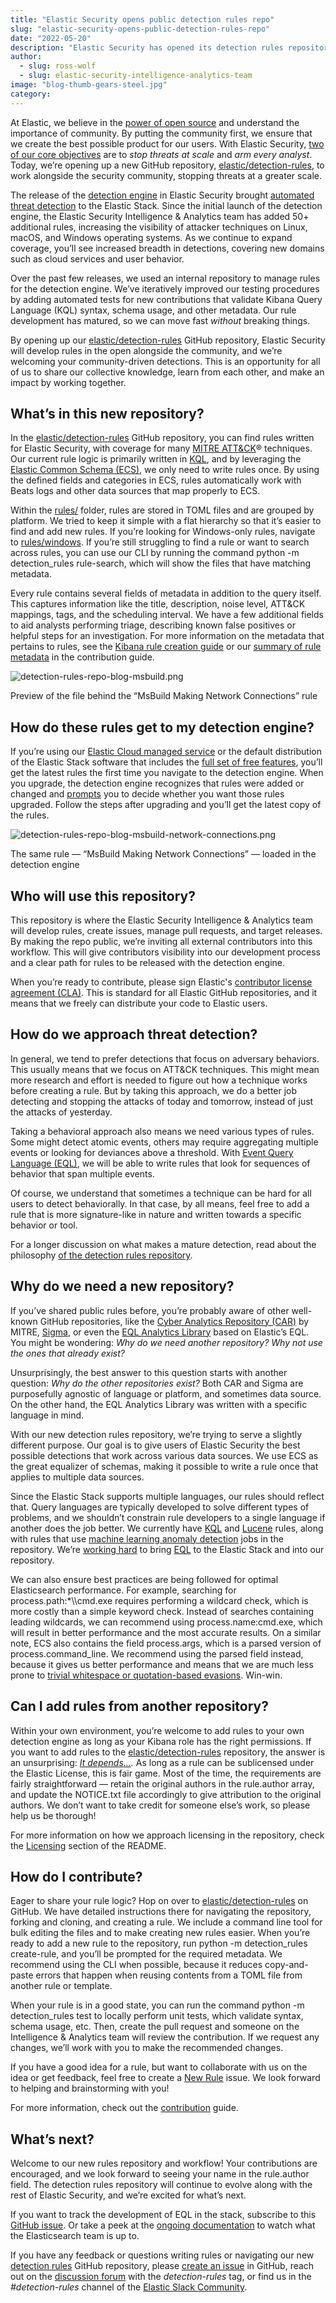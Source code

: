 ```yaml
---
title: "Elastic Security opens public detection rules repo"
slug: "elastic-security-opens-public-detection-rules-repo"
date: "2022-05-20"
description: "Elastic Security has opened its detection rules repository to the world. We will develop rules in the open alongside the community, and we’re welcoming your community-driven detections. This is an opportunity to share collective security knowledge."
author:
  - slug: ross-wolf
  - slug: elastic-security-intelligence-analytics-team
image: "blog-thumb-gears-steel.jpg"
category:
---
```


At Elastic, we believe in the [power of open source](https://www.elastic.co/about/why-open-source) and understand the importance of community. By putting the community first, we ensure that we create the best possible product for our users. With Elastic Security, [two of our core objectives](https://www.elastic.co/security) are to _stop threats at scale_ and _arm every analyst_. Today, we’re opening up a new GitHub repository, [elastic/detection-rules](https://github.com/elastic/detection-rules), to work alongside the security community, stopping threats at a greater scale.

The release of the [detection engine](https://www.elastic.co/blog/elastic-siem-detections) in Elastic Security brought [automated threat detection](https://www.elastic.co/security/automated-threat-protection) to the Elastic Stack. Since the initial launch of the detection engine, the Elastic Security Intelligence & Analytics team has added 50+ additional rules, increasing the visibility of attacker techniques on Linux, macOS, and Windows operating systems. As we continue to expand coverage, you’ll see increased breadth in detections, covering new domains such as cloud services and user behavior.

Over the past few releases, we used an internal repository to manage rules for the detection engine. We’ve iteratively improved our testing procedures by adding automated tests for new contributions that validate Kibana Query Language (KQL) syntax, schema usage, and other metadata. Our rule development has matured, so we can move fast _without_ breaking things.

By opening up our [elastic/detection-rules](https://github.com/elastic/detection-rules) GitHub repository, Elastic Security will develop rules in the open alongside the community, and we’re welcoming your community-driven detections. This is an opportunity for all of us to share our collective knowledge, learn from each other, and make an impact by working together.

## What’s in this new repository?

In the [elastic/detection-rules](https://github.com/elastic/detection-rules) GitHub repository, you can find rules written for Elastic Security, with coverage for many [MITRE ATT&CK](https://attack.mitre.org/)® techniques. Our current rule logic is primarily written in [KQL](https://www.elastic.co/guide/en/kibana/master/kuery-query.html), and by leveraging the [Elastic Common Schema (ECS)](https://www.elastic.co/guide/en/ecs/current/index.html), we only need to write rules once. By using the defined fields and categories in ECS, rules automatically work with Beats logs and other data sources that map properly to ECS.

Within the [rules/](https://github.com/elastic/detection-rules/tree/main/rules) folder, rules are stored in TOML files and are grouped by platform. We tried to keep it simple with a flat hierarchy so that it’s easier to find and add new rules. If you’re looking for Windows-only rules, navigate to [rules/windows](https://github.com/elastic/detection-rules/tree/main/rules/windows). If you’re still struggling to find a rule or want to search across rules, you can use our CLI by running the command python -m detection_rules rule-search, which will show the files that have matching metadata.

Every rule contains several fields of metadata in addition to the query itself. This captures information like the title, description, noise level, ATT&CK mappings, tags, and the scheduling interval. We have a few additional fields to aid analysts performing triage, describing known false positives or helpful steps for an investigation. For more information on the metadata that pertains to rules, see the [Kibana rule creation guide](https://www.elastic.co/guide/en/siem/guide/current/rules-ui-create.html#create-rule-ui) or our [summary of rule metadata](https://github.com/elastic/detection-rules/blob/main/CONTRIBUTING.md#rule-metadata) in the contribution guide.

![detection-rules-repo-blog-msbuild.png](https://images.contentstack.io/v3/assets/bltefdd0b53724fa2ce/blt683eae32569f7543/5efb61e38304ac0dbc4a5a0e/detection-rules-repo-blog-msbuild.png)

Preview of the file behind the “MsBuild Making Network Connections” rule

## How do these rules get to my detection engine?

If you’re using our [Elastic Cloud managed service](https://www.elastic.co/cloud/) or the default distribution of the Elastic Stack software that includes the [full set of free features](https://www.elastic.co/subscriptions), you’ll get the latest rules the first time you navigate to the detection engine. When you upgrade, the detection engine recognizes that rules were added or changed and [prompts](https://www.elastic.co/guide/en/siem/guide/current/rules-ui-create.html#load-prebuilt-rules) you to decide whether you want those rules upgraded. Follow the steps after upgrading and you’ll get the latest copy of the rules.

![detection-rules-repo-blog-msbuild-network-connections.png](https://images.contentstack.io/v3/assets/bltefdd0b53724fa2ce/blt1ca938b9d35957ee/5efb6250f715ab0f6bc3dea1/detection-rules-repo-blog-msbuild-network-connections.png)

The same rule — “MsBuild Making Network Connections” — loaded in the detection engine

## Who will use this repository?

This repository is where the Elastic Security Intelligence & Analytics team will develop rules, create issues, manage pull requests, and target releases. By making the repo public, we’re inviting all external contributors into this workflow. This will give contributors visibility into our development process and a clear path for rules to be released with the detection engine.

When you’re ready to contribute, please sign Elastic's [contributor license agreement (CLA)](https://www.elastic.co/contributor-agreement). This is standard for all Elastic GitHub repositories, and it means that we freely can distribute your code to Elastic users.

## How do we approach threat detection?

In general, we tend to prefer detections that focus on adversary behaviors. This usually means that we focus on ATT&CK techniques. This might mean more research and effort is needed to figure out how a technique works before creating a rule. But by taking this approach, we do a better job detecting and stopping the attacks of today and tomorrow, instead of just the attacks of yesterday.

Taking a behavioral approach also means we need various types of rules. Some might detect atomic events, others may require aggregating multiple events or looking for deviances above a threshold. With [Event Query Language (EQL)](https://eql.readthedocs.io), we will be able to write rules that look for sequences of behavior that span multiple events.

Of course, we understand that sometimes a technique can be hard for all users to detect behaviorally. In that case, by all means, feel free to add a rule that is more signature-like in nature and written towards a specific behavior or tool.

For a longer discussion on what makes a mature detection, read about the philosophy [of the detection rules repository](https://github.com/elastic/detection-rules/tree/main/PHILOSOPHY.md).

## Why do we need a new repository?

If you’ve shared public rules before, you’re probably aware of other well-known GitHub repositories, like the [Cyber Analytics Repository (CAR)](https://github.com/mitre-attack/car) by MITRE, [Sigma](https://github.com/Neo23x0/sigma), or even the [EQL Analytics Library](https://eqllib.readthedocs.io) based on Elastic’s EQL. You might be wondering: _Why do we need another repository? Why not use the ones that already exist?_

Unsurprisingly, the best answer to this question starts with another question: _Why do the other repositories exist?_ Both CAR and Sigma are purposefully agnostic of language or platform, and sometimes data source. On the other hand, the EQL Analytics Library was written with a specific language in mind.

With our new detection rules repository, we’re trying to serve a slightly different purpose. Our goal is to give users of Elastic Security the best possible detections that work across various data sources. We use ECS as the great equalizer of schemas, making it possible to write a rule once that applies to multiple data sources.

Since the Elastic Stack supports multiple languages, our rules should reflect that. Query languages are typically developed to solve different types of problems, and we shouldn’t constrain rule developers to a single language if another does the job better. We currently have [KQL](https://www.elastic.co/guide/en/kibana/master/kuery-query.html) and [Lucene](https://www.elastic.co/guide/en/kibana/current/lucene-query.html) rules, along with rules that use [machine learning anomaly detection](https://www.elastic.co/guide/en/machine-learning/6.8/ml-jobs.html) jobs in the repository. We’re [working hard](https://github.com/elastic/elasticsearch/issues/49581) to bring [EQL](https://eql.readthedocs.io) to the Elastic Stack and into our repository.

We can also ensure best practices are being followed for optimal Elasticsearch performance. For example, searching for process.path:\*\\\\cmd.exe requires performing a wildcard check, which is more costly than a simple keyword check. Instead of searches containing leading wildcards, we can recommend using process.name:cmd.exe, which will result in better performance and the most accurate results. On a similar note, ECS also contains the field process.args, which is a parsed version of process.command_line. We recommend using the parsed field instead, because it gives us better performance and means that we are much less prone to [trivial whitespace or quotation-based evasions](https://github.com/elastic/detection-rules/blob/main/PHILOSOPHY.md#does-a-rule-have-trivial-evasions). Win-win.

## Can I add rules from another repository?

Within your own environment, you’re welcome to add rules to your own detection engine as long as your Kibana role has the right permissions. If you want to add rules to the [elastic/detection-rules](https://github.com/elastic/detection-rules) repository, the answer is an unsurprising: [_It depends..._](https://www.elastic.co/blog/it-depends)_._ As long as a rule can be sublicensed under the Elastic License, this is fair game. Most of the time, the requirements are fairly straightforward — retain the original authors in the rule.author array, and update the NOTICE.txt file accordingly to give attribution to the original authors. We don’t want to take credit for someone else’s work, so please help us be thorough!

For more information on how we approach licensing in the repository, check the [Licensing](https://github.com/elastic/detection-rules#licensing) section of the README.

## How do I contribute?

Eager to share your rule logic? Hop on over to [elastic/detection-rules](https://github.com/elastic/detection-rules) on GitHub. We have detailed instructions there for navigating the repository, forking and cloning, and creating a rule. We include a command line tool for bulk editing the files and to make creating new rules easier. When you’re ready to add a new rule to the repository, run python -m detection_rules create-rule, and you’ll be prompted for the required metadata. We recommend using the CLI when possible, because it reduces copy-and-paste errors that happen when reusing contents from a TOML file from another rule or template.

When your rule is in a good state, you can run the command python -m detection_rules test to locally perform unit tests, which validate syntax, schema usage, etc. Then, create the pull request and someone on the Intelligence & Analytics team will review the contribution. If we request any changes, we’ll work with you to make the recommended changes.

If you have a good idea for a rule, but want to collaborate with us on the idea or get feedback, feel free to create a [New Rule](https://github.com/elastic/detection-rules/issues/new/choose) issue. We look forward to helping and brainstorming with you!

For more information, check out the [contribution](https://github.com/elastic/detection-rules/tree/main/CONTRIBUTING.md) guide.

## What’s next?

Welcome to our new rules repository and workflow! Your contributions are encouraged, and we look forward to seeing your name in the rule.author field. The detection rules repository will continue to evolve along with the rest of Elastic Security, and we’re excited for what’s next.

If you want to track the development of EQL in the stack, subscribe to this [GitHub issue](https://github.com/elastic/elasticsearch/issues/49581). Or take a peek at the [ongoing documentation](https://www.elastic.co/guide/en/elasticsearch/reference/master/eql.html) to watch what the Elasticsearch team is up to.

If you have any feedback or questions writing rules or navigating our new [detection rules](https://github.com/elastic/detection-rules) GitHub repository, please [create an issue](https://github.com/elastic/detection-rules/issues/new/choose) in GitHub, reach out on the [discussion forum](https://discuss.elastic.co/c/security) with the _detection-rules_ tag, or find us in the _#detection-rules_ channel of the [Elastic Slack Community](http://ela.st/slack).
